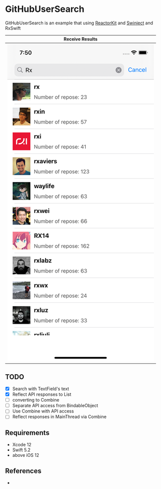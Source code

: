 # GitHubUserSearch

   GitHubUserSearch is an example that using [ReactorKit](https://github.com/ReactorKit/ReactorKit) and [Swinject](https://github.com/Swinject/Swinject) and RxSwift


   | Receive Results | 
   | :-: |
   | ![](./screenshot/screenshot_githubusersearch.png) | 

   ## TODO

   - [x] Search with TextField's text
   - [x] Reflect API responses to List
   - [ ] converting to Combine
   - [ ] Separate API access from BindableObject
   - [ ] Use Combine with API access
   - [ ] Reflect responses in MainThread via Combine

   ## Requirements

   - Xcode 12 
   - Swift 5.2
   - above iOS 12

   ## References
   -  
